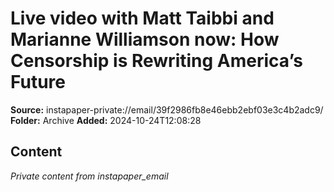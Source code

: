 # Live video with Matt Taibbi and Marianne Williamson now: How Censorship is Rewriting America’s Future

**Source:** instapaper-private://email/39f2986fb8e46ebb2ebf03e3c4b2adc9/
**Folder:** Archive
**Added:** 2024-10-24T12:08:28




## Content
*Private content from instapaper_email*

